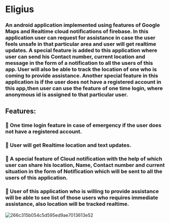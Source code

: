 # Eligius
### An android application implemented using features of Google Maps and Realtime cloud notifications of firebase. In this application user can request for assistance in case the user feels unsafe in that particular area and user will get realtime updates. A special feature is added to this application where user can send his Contact number, current location and message in the form of a notification to all the users of this app. User will also be able to track the location of one who is coming to provide assistance. Another special feature in this application is if the user does not have a registered account in this app,then user can use the feature of one time login, where anonymous id is assigned to that particular user.
## Features:
### 🔰 One time login feature in case of emergency if the user does not have a registered account.
### 🔰 User will get Realtime location and text updates.
### 🔰 A special feature of Cloud notification with the help of which user can share his location, Name, Contact number and current situation in the form of Notification which will be sent to all the users of this application.
### 🔰 User of this application who is willing to provide assistance will be able to see list of those users who requires immediate assistance, also location will be tracked realtime.
![266c315b054c5d595ed9ae7013613e52](https://user-images.githubusercontent.com/44981613/93207511-b1d6c500-f778-11ea-9f92-255df87ca14c.jpg)
